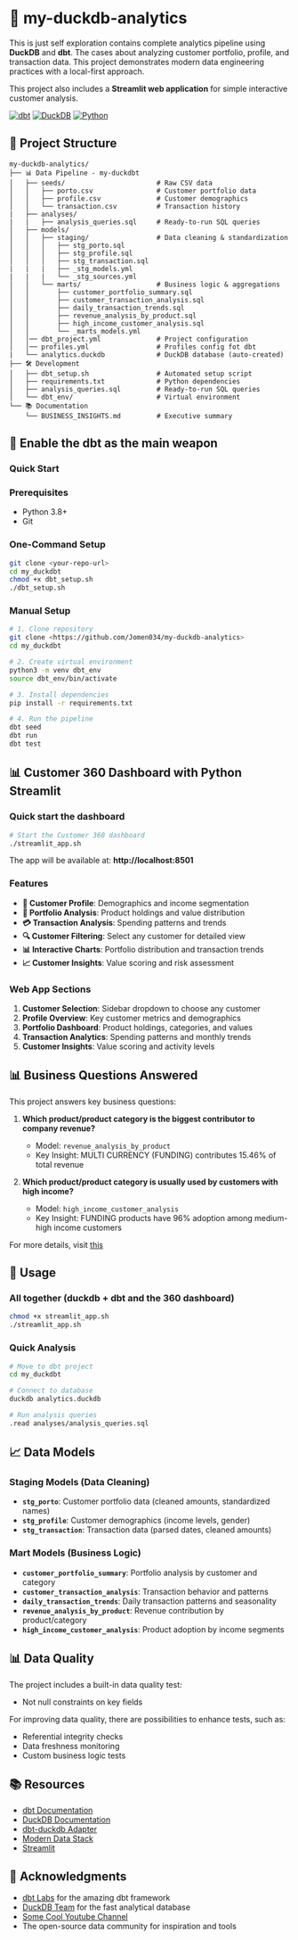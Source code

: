 # 🦆 my-duckdb-analytics 

This is just self exploration contains complete analytics pipeline using **DuckDB** and **dbt**. The cases about analyzing customer portfolio, profile, and transaction data. This project demonstrates modern data engineering practices with a local-first approach.

This project also includes a **Streamlit web application** for simple interactive customer analysis.

[![dbt](https://img.shields.io/badge/dbt-1.10.13-orange)](https://www.getdbt.com/)
[![DuckDB](https://img.shields.io/badge/DuckDB-1.4.1-blue)](https://duckdb.org/)
[![Python](https://img.shields.io/badge/Python-3.8+-green)](https://python.org/)

## 📁 Project Structure

```
my-duckdb-analytics/
├── 📊 Data Pipeline - my-duckdbt
│   ├── seeds/                       # Raw CSV data
│   │   ├── porto.csv                # Customer portfolio data
│   │   ├── profile.csv              # Customer demographics
│   │   └── transaction.csv          # Transaction history
|   ├── analyses/
|   |   ├── analysis_queries.sql     # Ready-to-run SQL queries
│   ├── models/
│   │   ├── staging/                 # Data cleaning & standardization
│   │   │   ├── stg_porto.sql
│   │   │   ├── stg_profile.sql
│   │   │   ├── stg_transaction.sql
|   |   |   ├── _stg_models.yml
|   |   |   └── _stg_sources.yml
│   │   └── marts/                   # Business logic & aggregations
│   │       ├── customer_portfolio_summary.sql
│   │       ├── customer_transaction_analysis.sql
│   │       ├── daily_transaction_trends.sql
│   │       ├── revenue_analysis_by_product.sql
│   │       ├── high_income_customer_analysis.sql
│   │       └── _marts_models.yml
│   │── dbt_project.yml              # Project configuration
│   │── profiles.yml                 # Profiles config fot dbt
|   └── analytics.duckdb             # DuckDB database (auto-created)
├── 🛠️ Development
│   ├── dbt_setup.sh                 # Automated setup script
│   ├── requirements.txt             # Python dependencies
│   ├── analysis_queries.sql         # Ready-to-run SQL queries
│   └── dbt_env/                     # Virtual environment
└── 📚 Documentation
    └── BUSINESS_INSIGHTS.md         # Executive summary
```

## 🚀 Enable the dbt as the main weapon 

### Quick Start

### Prerequisites
- Python 3.8+
- Git

### One-Command Setup
```bash
git clone <your-repo-url>
cd my_duckdbt
chmod +x dbt_setup.sh
./dbt_setup.sh
```

### Manual Setup
```bash
# 1. Clone repository
git clone <https://github.com/Jomen034/my-duckdb-analytics>
cd my_duckdbt

# 2. Create virtual environment
python3 -m venv dbt_env
source dbt_env/bin/activate

# 3. Install dependencies
pip install -r requirements.txt

# 4. Run the pipeline
dbt seed
dbt run
dbt test
```

## 📊 Customer 360 Dashboard with Python Streamlit

### Quick start the dashboard
```bash
# Start the Customer 360 dashboard
./streamlit_app.sh
```

The app will be available at: **http://localhost:8501**

### Features
- **👤 Customer Profile**: Demographics and income segmentation
- **💼 Portfolio Analysis**: Product holdings and value distribution
- **💳 Transaction Analysis**: Spending patterns and trends
- **🔍 Customer Filtering**: Select any customer for detailed view
- **📊 Interactive Charts**: Portfolio distribution and transaction trends
- **📈 Customer Insights**: Value scoring and risk assessment

### Web App Sections
1. **Customer Selection**: Sidebar dropdown to choose any customer
2. **Profile Overview**: Key customer metrics and demographics
3. **Portfolio Dashboard**: Product holdings, categories, and values
4. **Transaction Analytics**: Spending patterns and monthly trends
5. **Customer Insights**: Value scoring and activity levels

## 📊 Business Questions Answered

This project answers key business questions:

1. **Which product/product category is the biggest contributor to company revenue?**
   - Model: `revenue_analysis_by_product`
   - Key Insight: MULTI CURRENCY (FUNDING) contributes 15.46% of total revenue

2. **Which product/product category is usually used by customers with high income?**
   - Model: `high_income_customer_analysis`
   - Key Insight: FUNDING products have 96% adoption among medium-high income customers

For more details, visit [this](https://github.com/Jomen034/my-duckdb-analytics/blob/main/BUSINESS_INSIGHTS.md)

## 🔧 Usage

### All together (duckdb + dbt and the 360 dashboard)
```bash
chmod +x streamlit_app.sh
./streamlit_app.sh
```

### Quick Analysis
```bash
# Move to dbt project
cd my_duckdbt

# Connect to database
duckdb analytics.duckdb

# Run analysis queries
.read analyses/analysis_queries.sql
```

## 📈 Data Models

### Staging Models (Data Cleaning)
- **`stg_porto`**: Customer portfolio data (cleaned amounts, standardized names)
- **`stg_profile`**: Customer demographics (income levels, gender)
- **`stg_transaction`**: Transaction data (parsed dates, cleaned amounts)

### Mart Models (Business Logic)
- **`customer_portfolio_summary`**: Portfolio analysis by customer and category
- **`customer_transaction_analysis`**: Transaction behavior and patterns
- **`daily_transaction_trends`**: Daily transaction patterns and seasonality
- **`revenue_analysis_by_product`**: Revenue contribution by product/category
- **`high_income_customer_analysis`**: Product adoption by income segments

## 📊 Data Quality

The project includes a built-in data quality test:
- Not null constraints on key fields

For improving data quality, there are possibilities to enhance tests, such as:
- Referential integrity checks
- Data freshness monitoring
- Custom business logic tests

## 📚 Resources

- [dbt Documentation](https://docs.getdbt.com/)
- [DuckDB Documentation](https://duckdb.org/docs/)
- [dbt-duckdb Adapter](https://github.com/jwills/dbt-duckdb)
- [Modern Data Stack](https://docs.getdbt.com/docs/introduction)
- [Streamlit](https://docs.streamlit.io/)

## 🙏 Acknowledgments

- [dbt Labs](https://www.getdbt.com/) for the amazing dbt framework
- [DuckDB Team](https://duckdb.org/) for the fast analytical database
- [Some Cool Youtube Channel](https://www.youtube.com/)
- The open-source data community for inspiration and tools
